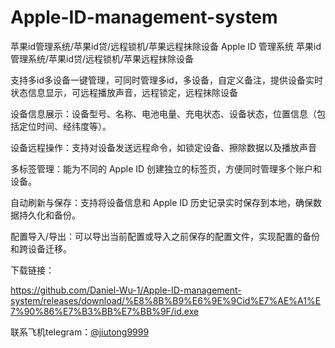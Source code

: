 # Apple-ID-management-system
苹果id管理系统/苹果id贷/远程锁机/苹果远程抹除设备
Apple ID 管理系统
苹果id管理系统/苹果id贷/远程锁机/苹果远程抹除设备

支持多id多设备一键管理，可同时管理多id，多设备，自定义备注，提供设备实时状态信息显示，可远程播放声音，远程锁定，远程抹除设备

设备信息展示：设备型号、名称、电池电量、充电状态、设备状态，位置信息（包括定位时间、经纬度等）。​​

设备远程操作：支持对设备发送远程命令，如锁定设备、擦除数据以及播放声音

多标签管理：能为不同的 Apple ID 创建独立的标签页，方便同时管理多个账户和设备。​​

自动刷新与保存：支持将设备信息和 Apple ID 历史记录实时保存到本地，确保数据持久化和备份。​​

配置导入/导出：可以导出当前配置或导入之前保存的配置文件，实现配置的备份和跨设备迁移。​​

下载链接：

https://github.com/Daniel-Wu-1/Apple-ID-management-system/releases/download/%E8%8B%B9%E6%9E%9Cid%E7%AE%A1%E7%90%86%E7%B3%BB%E7%BB%9F/id.exe

联系飞机telegram：[@jiutong9999](https://t.me/jiutong9999)
